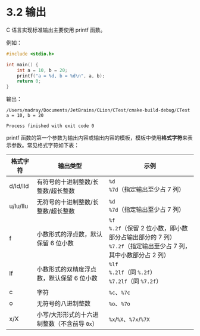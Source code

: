 # 3.2 输出

C 语言实现标准输出主要使用 printf 函数。

例如：

```c
#include <stdio.h>

int main() {
    int a = 10, b = 20;
    printf("a = %d, b = %d\n", a, b);
    return 0;
}
```

输出：

```
/Users/madray/Documents/JetBrains/CLion/CTest/cmake-build-debug/CTest
a = 10, b = 20

Process finished with exit code 0
```

printf 函数的第一个参数为输出内容或输出内容的模板，模板中使用**格式字符**来表示参数。常见格式字符如下表：

| 格式字符     | 输出类型                      | 示例                                                                             |
|----------|---------------------------|--------------------------------------------------------------------------------|
| d/ld/lld | 有符号的十进制整数/长整数/超长整数        | `%d`<br/>`%7d`（指定输出至少占 7 列）                                                    |
| u/lu/llu | 无符号的十进制整数/长整数/超长整数        | `%d`<br/>`%7d`（指定输出至少占 7 列）                                                    |
| f        | 小数形式的浮点数，默认保留 6 位小数       | `%f`<br/>`%.2f`（保留 2 位小数，即小数部分占输出部分的 7 列）<br/>`%7.2f`（指定输出至少占 7 列，其中小数部分占 2 列） |
| lf       | 小数形式的双精度浮点数，默认保留 6 位小数    | `%lf`<br/>`%.2lf`（同 `%.2f`）<br/>`%7.2lf`（同 `%7.2f`）                            |
| c        | 字符                        | `%c`、`%7c`                                                                     |
| o        | 无符号的八进制整数                 | `%o`、`%7o`                                                                     |
| x/X      | 小写/大形形式的十六进制整数（不含前导 `0x`） | `%x`/`%X`、`%7x`/`%7X`                                                          |
